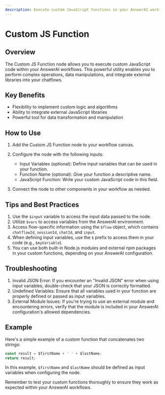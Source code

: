 ```yaml
---
description: Execute custom JavaScript functions in your AnswerAI workflows
---
```


# Custom JS Function

## Overview

The Custom JS Function node allows you to execute custom JavaScript code within your AnswerAI workflows. This powerful utility enables you to perform complex operations, data manipulations, and integrate external libraries into your chatflows.

## Key Benefits

- Flexibility to implement custom logic and algorithms
- Ability to integrate external JavaScript libraries
- Powerful tool for data transformation and manipulation

## How to Use

1. Add the Custom JS Function node to your workflow canvas.
2. Configure the node with the following inputs:
   - Input Variables (optional): Define input variables that can be used in your function.
   - Function Name (optional): Give your function a descriptive name.
   - JavaScript Function: Write your custom JavaScript code in this field.

3. Connect the node to other components in your workflow as needed.

<!-- TODO: Screenshot of the Custom JS Function node configuration panel -->

## Tips and Best Practices

1. Use the `$input` variable to access the input data passed to the node.
2. Utilize `$vars` to access variables from the AnswerAI environment.
3. Access flow-specific information using the `$flow` object, which contains `chatflowId`, `sessionId`, `chatId`, and `input`.
4. When defining input variables, use the `$` prefix to access them in your code (e.g., `$myVariable`).
5. You can use both built-in Node.js modules and external npm packages in your custom functions, depending on your AnswerAI configuration.

## Troubleshooting

1. Invalid JSON Error: If you encounter an "Invalid JSON" error when using input variables, double-check that your JSON is correctly formatted.
2. Undefined Variables: Ensure that all variables used in your function are properly defined or passed as input variables.
3. External Module Issues: If you're trying to use an external module and encountering errors, verify that the module is included in your AnswerAI configuration's allowed dependencies.

## Example

Here's a simple example of a custom function that concatenates two strings:

```javascript
const result = $firstName + ' ' + $lastName;
return result;
```

In this example, `$firstName` and `$lastName` should be defined as input variables when configuring the node.

<!-- TODO: Screenshot showing the example code in the node configuration and the corresponding input variables setup -->

Remember to test your custom functions thoroughly to ensure they work as expected within your AnswerAI workflows.
